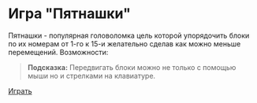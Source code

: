 # Игра "Пятнашки"
Пятнашки - популярная головоломка цель которой упорядочить блоки по их номерам от 1-го к 15-и желательно сделав как можно меньше перемещений.
Возможности:
> **Подсказка:** Передвигать блоки можно не только с помощью мыши но и стрелками на клавиатуре.

[Играть](http://rud-felix.github.io/15-puzzle/)
